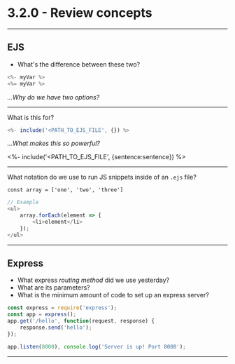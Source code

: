 # 3.2.0 - Review concepts

---

## EJS

- What's the difference between these two?

```js
<%- myVar %>
<%= myVar %>
```

_...Why do we have two options?_

---

What is this for?

```js
<%- include('<PATH_TO_EJS_FILE', {}) %>
```

_...What makes this so powerful?_

<%- include('<PATH_TO_EJS_FILE', {sentence:sentence}) %>

---

What notation do we use to run JS snippets inside of an `.ejs` file?

`const array = ['one', 'two', 'three']`

```js
// Example
<ul>
    array.forEach(element => {
        <li>element</li>
    });
</ul>
```

---

## Express

- What express _routing method_ did we use yesterday?
- What are its parameters?
- What is the minimum amount of code to set up an express server?

```js
const express = require('express');
const app = express();
app.get('/hello', function(request, response) {
    response.send('hello');
});

app.listen(8000), console.log('Server is up! Port 8000');

```

---